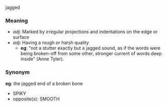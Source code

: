 jagged
### Meaning
+ _adj_: Marked by irregular projections and indentations on the edge or surface
+ _adj_: Having a rough or harsh quality
    + __eg__:  “not a stutter exactly but a jagged sound, as if the words were being broken-off from some other, stronger current of words deep inside” (Anne Tyler).

### Synonym

__eg__: the jagged end of a broken bone

+ SPIKY
+ opposite(s): SMOOTH


